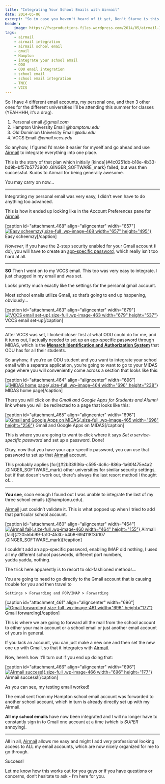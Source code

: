 ```yaml
---
title: "Integrating Your School Emails with Airmail"
date: 2014-05-06
excerpt: "So in case you haven't heard of it yet, Don't Starve is this awesome Indie game."
header:
    image: https://fvcproductions.files.wordpress.com/2014/05/airmail-1-1-mac.png?w=1024&h=436&crop=1
tags:
    - airmail
    - airmail integration
    - airmail school email
    - gmail
    - Hampton
    - integrate your school email
    - ODU
    - ODU email integration
    - school email
    - school email integration
    - TNCC
    - VCCS
---
```


So I have 4 different email accounts, my personal one, and then 3 other
ones for the different universities I’ll be attending this summer for
classes (YEAHHHH, it’s a drag).

1. Personal email *@gmail.com*
2. Hampton University Email *@hamptonu.edu*
3. Old Dominion University Email *@odu.edu*
4.  VCCS Email *@email.vccs.edu*

So anyhow, I figured I’d make it easier for myself and go ahead and use
[Airmail](https://airmailapp.com) to integrate everything into one place.

This is the story of that plan which initially
[kinda]{#4c0251db-b18e-4b33-bd9b-bf57b5773900 .GINGER_SOFTWARE_mark}
failed, but was then successful. Kudos to Airmail for being generally
awesome.

You may carry on now...

------------------------------------------------------------------------

Integrating my personal email was very easy, I didn’t even have to do
anything too advanced.

This is how it ended up looking like in the Account Preferences pane for
[Airmail](https://airmailapp.com).

\[caption id="attachment\_468" align="aligncenter" width="657"\][![Easy
scheemzy](https://fvcproductions.files.wordpress.com/2014/05/screen-shot-2014-05-06-at-8-29-43-pm1.png){.size-full
.wp-image-468 width="657"
height="495"}](https://fvcproductions.files.wordpress.com/2014/05/screen-shot-2014-05-06-at-8-29-43-pm1.png)
Easy scheemzy\[/caption\]

*However*, if you have the 2-step security enabled for your Gmail
account (I do), you will have to create an [app-specific
password](https://support.google.com/accounts/answer/185833?hl=en),
which really isn’t too hard at all.

------------------------------------------------------------------------

**SO** Then I went on to my VCCS email. This too was very easy to
integrate. I just chugged in my email and was set.

Looks pretty much exactly like the settings for the personal gmail
account.

Most school emails utilize Gmail, so that’s going to end up happening,
obviously...

\[caption id="attachment\_463" align="aligncenter" width="679"\][![VCCS
email
set-up](https://fvcproductions.files.wordpress.com/2014/05/screen-shot-2014-05-06-at-4-48-49-pm.png){.size-full
.wp-image-463 width="679"
height="537"}](https://fvcproductions.files.wordpress.com/2014/05/screen-shot-2014-05-06-at-4-48-49-pm.png)
VCCS email set-up\[/caption\]

------------------------------------------------------------------------

After VCCS was set, I looked closer first at what ODU could do for me,
and it turns out, I actually needed to set up an app-specific password
through MIDAS, which is the **[Monarch Identification and Authorization
System](https://midas.odu.edu)** that ODU has for all their students.

So anyhow, if you’re an ODU student and you want to integrate your
school email with a separate application, you’re going to want to go to
your MIDAS page where you will conveniently come across a section that
looks like this:

\[caption id="attachment\_464" align="aligncenter" width="696"\][![MIDAS
home
page](https://fvcproductions.files.wordpress.com/2014/05/screen-shot-2014-05-06-at-4-53-53-pm.png){.size-full
.wp-image-464 width="696"
height="238"}](https://fvcproductions.files.wordpress.com/2014/05/screen-shot-2014-05-06-at-4-53-53-pm.png)
MIDAS home page\[/caption\]

There you will click on the *Gmail and Google Apps for Students and
Alumni* link where you will be redirected to a page that looks like
this:

\[caption id="attachment\_465" align="aligncenter" width="696"\][![Gmail
and Google Apps on
MIDAS](https://fvcproductions.files.wordpress.com/2014/05/screen-shot-2014-05-06-at-4-55-04-pm.png){.size-full
.wp-image-465 width="696"
height="256"}](https://fvcproductions.files.wordpress.com/2014/05/screen-shot-2014-05-06-at-4-55-04-pm.png)
Gmail and Google Apps on MIDAS\[/caption\]

This is where you are going to want to click where it says *Set a
service-specific password* and set up a password. Done!

Okay, now that you have your app-specific password, you can use that
password to set up that [Airmail](https://airmailapp.com) account.

This probably applies [for]{#2b33936a-c595-4c6c-886a-1a60f475e4a2
.GINGER_SOFTWARE_mark} other universities for similar security settings,
but if that doesn't work out, there's always the last resort method I
thought of...

------------------------------------------------------------------------

**You see**, soon enough I found out I was unable to integrate the last
of my three school emails (@hamptonu.edu).

[Airmail](https://airmailapp.com) just couldn’t validate it. This is what
popped up when I tried to add that particular school account.

\[caption id="attachment\_460" align="aligncenter"
width="464"\][![Airmail
fail](https://fvcproductions.files.wordpress.com/2014/05/screen-shot-2014-05-06-at-4-34-54-pm.png){.size-full
.wp-image-460 width="464"
height="155"}](https://fvcproductions.files.wordpress.com/2014/05/screen-shot-2014-05-06-at-4-34-54-pm.png)
Airmail [fail]{#2055bb99-fa10-453b-b4b8-694118f3b107
.GINGER_SOFTWARE_mark}\[/caption\]

I couldn't add an app-specific password, enabling IMAP did nothing, I
used all my different school passwords, different port numbers,
yadda yadda, nothing.

The trick here apparently is to resort to old-fashioned methods...

You are going to need to go directly to the Gmail account that is
causing trouble for you and then travel to

`Settings > Forwarding and POP/IMAP > Forwarding`

\[caption id="attachment\_461" align="aligncenter" width="696"\][![Gmail
forwarding](https://fvcproductions.files.wordpress.com/2014/05/screen-shot-2014-05-06-at-4-13-48-pm.png){.size-full
.wp-image-461 width="696"
height="177"}](https://fvcproductions.files.wordpress.com/2014/05/screen-shot-2014-05-06-at-4-13-48-pm.png)
Gmail forwarding\[/caption\]

This is where we are going to forward all the mail from the school
account to either your main account or a school email or just another
email account of yours in general.

If you lack an account, you can just make a new one and then set the new
one up with Gmail, so that it integrates with
[Airmail](https://airmailapp.com).

Now, here’s how it’ll turn out if you end up doing that:

\[caption id="attachment\_466" align="aligncenter"
width="696"\][![AIrmail
success!](https://fvcproductions.files.wordpress.com/2014/05/screen-shot-2014-05-06-at-8-06-35-pm.png){.size-full
.wp-image-466 width="696"
height="177"}](https://fvcproductions.files.wordpress.com/2014/05/screen-shot-2014-05-06-at-8-06-35-pm.png)
Airmail success!\[/caption\]

As you can see, my testing email worked!

The email sent from my Hampton school email account was forwarded to
another school account, which in turn is already directly set up with my
Airmail.

**All my school emails** have now been integrated and I will no longer
have to constantly sign in to Gmail one account at a time (which is
*SUPER* annoying).

------------------------------------------------------------------------

All in all, [Airmail](https://airmailapp.com) allows me easy and might I
add *very* professional looking access to ALL my email accounts, which
are now nicely organized for me to go through.

Success!

Let me know how this works out for you guys or if you have questions or
concerns, don’t hesitate to ask - I’m here for you.

